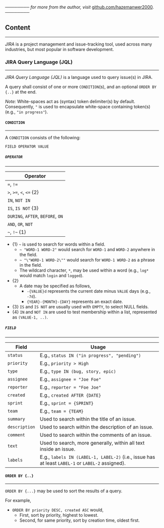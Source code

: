 ──────── *for more from the author, visit* [github.com/hazemanwer2000](https://github.com/hazemanwer2000). ────────
## Content
---
*JIRA* is a project management and issue-tracking tool, used across many industries, but most popular in software development.
### JIRA Query Language (JQL)
---
*JIRA Query Language (JQL)* is a language used to query issue(s) in JIRA.

A query shall consist of one or more `CONDITION`(s), and an optional `ORDER BY {..}` at the end.

*Note:* White-spaces act as (syntax) token delimiter(s) by default. Consequently, `"` is used to encapsulate white-space containing token(s) (e.g., `"in progress"`).
#### `CONDITION`
---
A `CONDITION` consists of the following:

```
FIELD OPERATOR VALUE
```
##### `OPERATOR`
---

| Operator                          |
| --------------------------------- |
| `=`, `!=`                         |
| `>`, `>=`, `<`, `<=` {2}          |
| `IN`, `NOT IN`                    |
| `IS`, `IS NOT` {3}                |
| `DURING`, `AFTER`, `BEFORE`, `ON` |
| `AND`, `OR`, `NOT`                |
| `~`, `!~` {1}                     |

* {1}  `~` is used to search for words within a field.
	* `~ "WORD-1 WORD-2"` would search for `WORD-1` and `WORD-2` anywhere in the field.
	* `~ "\"WORD-1 WORD-2\""` would search for `WORD-1 WORD-2` as a phrase in the field.
	* The wildcard character, `*`, may be used within a word (e.g., `log*` would match `login` and `logged`).
* {2}
	* A date may be specified as follows,
		* `-{VALUE}d` represents the current date minus `VALUE` days (e.g., `-7d`).
		* `{YEAR}-{MONTH}-{DAY}` represents an exact date.
* {3} `IS` and `IS NOT` are usually used with `EMPTY`, to select NULL fields.
* {4} `IN` and `NOT IN` are used to test membership within a list, represented as `(VALUE-1, ..)`.
##### `FIELD`
---

| Field         | Usage                                                                                            |
| ------------- | ------------------------------------------------------------------------------------------------ |
| `status`      | E.g., `status IN ("in progress", "pending")`                                                     |
| `priority`    | E.g., `priority > High`                                                                          |
| `type`        | E.g., `type IN (bug, story, epic)`                                                               |
| `assignee`    | E.g., `assignee = "Joe Foe"`                                                                     |
| `reporter`    | E.g., `reporter = "Foe Joe"`                                                                     |
| `created`     | E.g., `created AFTER {DATE}`                                                                     |
| `sprint`      | E.g., `sprint = {SPRINT}`                                                                        |
| `team`        | E.g., `team = {TEAM}`                                                                            |
| `summary`     | Used to search within the title of an issue.                                                     |
| `description` | Used to search within the description of an issue.                                               |
| `comment`     | Used to search within the comments of an issue.                                                  |
| `text`        | Used to search, more generally, within all text inside an issue.                                 |
| `labels`      | E.g., `labels IN (LABEL-1, LABEL-2)` (i.e., issue has at least `LABEL-1` or `LABEL-2` assigned). |
#### `ORDER BY {..}`
---
`ORDER BY {...}` may be used to sort the results of a query.

For example,
* `ORDER BY priority DESC, created ASC` would,
	* First, sort by priority, highest to lowest.
	* Second, for same priority, sort by creation time, oldest first.